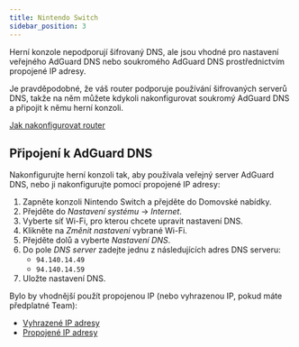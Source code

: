 ```yaml
---
title: Nintendo Switch
sidebar_position: 3
---
```


Herní konzole nepodporují šifrovaný DNS, ale jsou vhodné pro nastavení veřejného AdGuard DNS nebo soukromého AdGuard DNS prostřednictvím propojené IP adresy.

Je pravděpodobné, že váš router podporuje používání šifrovaných serverů DNS, takže na něm můžete kdykoli nakonfigurovat soukromý AdGuard DNS a připojit k němu herní konzoli.

[Jak nakonfigurovat router](/private-dns/connect-devices/routers/routers.md)

## Připojení k AdGuard DNS

Nakonfigurujte herní konzoli tak, aby používala veřejný server AdGuard DNS, nebo ji nakonfigurujte pomocí propojené IP adresy:

1. Zapněte konzoli Nintendo Switch a přejděte do Domovské nabídky.
2. Přejděte do _Nastavení systému_ → _Internet_.
3. Vyberte síť Wi-Fi, pro kterou chcete upravit nastavení DNS.
4. Klikněte na _Změnit nastavení_ vybrané Wi-Fi.
5. Přejděte dolů a vyberte _Nastavení DNS_.
6. Do pole _DNS server_ zadejte jednu z následujících adres DNS serveru:
   - `94.140.14.49`
   - `94.140.14.59`
7. Uložte nastavení DNS.

Bylo by vhodnější použít propojenou IP (nebo vyhrazenou IP, pokud máte předplatné Team):

- [Vyhrazené IP adresy](/private-dns/connect-devices/other-options/dedicated-ip.md)
- [Propojené IP adresy](/private-dns/connect-devices/other-options/linked-ip.md)
